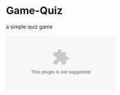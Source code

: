 # Game-Quiz
a simple quiz game
<br><br>
![Download the Game](https://github.com/xation222/Game-Quiz/raw/main/puzzle-game.zip)
<br><br>
